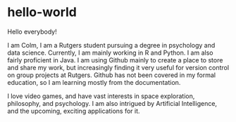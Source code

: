 # hello-world
Hello everybody!

I am Colm, I am a Rutgers student pursuing a degree in psychology and data science. Currently, I am mainly working in R and Python. I am also fairly proficient in Java. I am using Github mainly to create a place to store and share my work, but increasingly finding it very useful for version control on group projects at Rutgers. Github has not been covered in my formal education, so I am learning mostly from the documentation. 

I love video games, and have vast interests in space exploration, philosophy, and psychology. I am also intrigued by Artificial Intelligence, and the upcoming, exciting applications for it.
